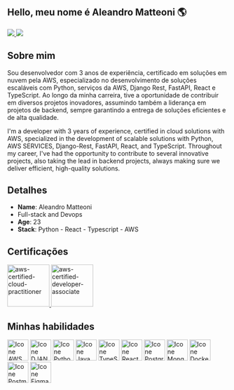 <h2>Hello, meu nome é Aleandro Matteoni 🌎</h2>

<div>
  <a href="https://www.linkedin.com/in/aleandro-matteoni-6086a125a/" target="_blank">
  <img src="https://img.shields.io/badge/-LinkedIn-%230077B5?style=for-the-badge&logo=linkedin&logoColor=white" target="_blank">
  </a>
  <a href="https://www.instagram.com/aleandro_matt/" target="_blank">
  <img src="https://img.shields.io/badge/-Instagram-%23E4405F?style=for-the-badge&logo=instagram&logoColor=white" target="_blank">
  </a>

<div>

## Sobre mim
Sou desenvolvedor com 3 anos de experiência, certificado em soluções em nuvem pela AWS, especializado no desenvolvimento de soluções escaláveis com Python, serviços da AWS, Django Rest, FastAPI, React e TypeScript. Ao longo da minha carreira, tive a oportunidade de contribuir em diversos projetos inovadores, assumindo também a liderança em projetos de backend, sempre garantindo a entrega de soluções eficientes e de alta qualidade.

I'm a developer with 3 years of experience, certified in cloud solutions with AWS, specialized in the development of scalable solutions with Python, AWS SERVICES, Django-Rest, FastAPI, React, and TypeScript. Throughout my career, I've had the opportunity to contribute to several innovative projects, also taking the lead in backend projects, always making sure we deliver efficient, high-quality solutions.

## Detalhes
* **Name**: Aleandro Matteoni
* Full-stack and Devops
* **Age**: 23
* **Stack**: Python - React - Typescript - AWS

## Certificações
<a href="https://www.credly.com/badges/09db634d-b3f2-4cff-a4c3-f114c601a78c/public_url" target="_blank">
<img width="96" height="96" alt="aws-certified-cloud-practitioner" src="https://github.com/user-attachments/assets/38245f14-a232-41f0-83ec-048cf5136b62" />
</a>

<a href="https://www.credly.com/badges/09db634d-b3f2-4cff-a4c3-f114c601a78c/public_url" target="_blank">
<img width="96" height="96" alt="aws-certified-developer-associate" src="https://github.com/user-attachments/assets/d55f9eb4-e18d-49f3-b49c-570a6070bf9a" />
</a>


## Minhas habilidades

<img height="48px" width="48px" alt="Icone AWS" src="https://skillicons.dev/icons?i=aws"/>
<img height="48px" width="48px" alt="Icone DJANGO" src="https://skillicons.dev/icons?i=django"/>
<img height="48px" width="48px" alt="Icone Python" src="https://skillicons.dev/icons?i=python"/>
<img height="48px" width="48px" alt="Icone Java Script" src="https://skillicons.dev/icons?i=js"/>
<img height="48px" width="48px" alt="Icone TypeScript" src="https://skillicons.dev/icons?i=ts"/>
<img height="48px" width="48px" alt="Icone React" src="https://skillicons.dev/icons?i=react"/>
<img height="48px" width="48px" alt="Icone PostgreSQL" src="https://skillicons.dev/icons?i=postgres"/>
<img height="48px" width="48px" alt="Icone MongoDB" src="https://skillicons.dev/icons?i=mongodb"/>
<img height="48px" width="48px" alt="Icone Docker" src="https://skillicons.dev/icons?i=docker"/>
<img height="48px" width="48px" alt="Icone Postman" src="https://i.postimg.cc/QNyBTNVk/postman.png"/>
<img height="48px" width="48px" alt="Icone Figma" src="https://skillicons.dev/icons?i=figma"/>   
  
  
  
  
